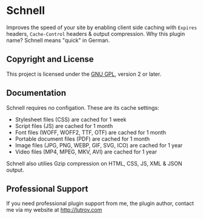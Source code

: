 # Schnell

Improves the speed of your site by enabling client side caching with `Expires` headers, `Cache-Control` headers &amp; output compression. Why this plugin name? Schnell means "quick" in German.

## Copyright and License

This project is licensed under the [GNU GPL](http://www.gnu.org/licenses/old-licenses/gpl-2.0.html), version 2 or later.

## Documentation

Schnell requires no configation. These are its cache settings:

* Stylesheet files (CSS) are cached for 1 week
* Script files (JS) are cached for 1 month
* Font files (WOFF, WOFF2, TTF, OTF) are cached for 1 month
* Portable document files (PDF) are cached for 1 month
* Image files (JPG, PNG, WEBP, GIF, SVG, ICO) are cached for 1 year
* Video files (MP4, MPEG, MKV, AVI) are cached for 1 year

Schnell also utilies Gzip compression on HTML, CSS, JS, XML & JSON output.

## Professional Support

If you need professional plugin support from me, the plugin author, contact me via my website at http://lutrov.com
